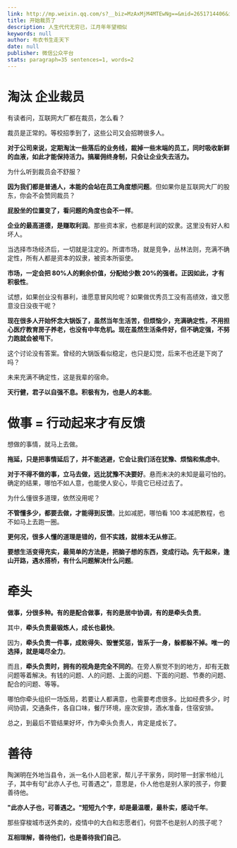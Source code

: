 ```yaml
---
link: http://mp.weixin.qq.com/s?__biz=MzAxMjM4MTEwNg==&mid=2651714406&idx=1&sn=e64082e3c2771456a14a533957b191d3&chksm=804bedbbb73c64ad396245400c7812dab806af4ca892a6caaa60c3a2ba8c9e0e1e094f41f9b8#rd
title: 开始裁员了
description: 人生代代无穷已，江月年年望相似
keywords: null
author: 布衣书生走天下
date: null
publisher: 微信公众平台
stats: paragraph=35 sentences=1, words=2
---
```


# 淘汰 企业裁员

有读者问，互联网大厂都在裁员，怎么看？

裁员是正常的。等校招季到了，这些公司又会招聘很多人。

**对于公司来说，定期淘汰一些落后的业务线，裁掉一些末端的员工，同时吸收新鲜的血液，如此才能保持活力。搞雇佣终身制，只会让企业失去活力。**

为什么听到裁员会不舒服？

**因为我们都是普通人，本能的会站在员工角度想问题**。但如果你是互联网大厂的股东，你会不会赞同裁员？

**屁股坐的位置变了，看问题的角度也会不一样**。

**企业的最高道德，是赚取利润**。那些资本家，也都是利润的奴隶。这里没有好人和坏人。

当选择市场经济后，一切就是注定的。所谓市场，就是竞争，丛林法则，充满不确定性，所有人都是资本的奴隶，被资本所驱使。

**市场，一定会把 80%人的剩余价值，分配给少数 20%的强者。正因如此，才有积极性**。

试想，如果创业没有暴利，谁愿意冒风险呢？如果做优秀员工没有高绩效，谁又愿意没日没夜干呢？

**现在很多人开始怀念大锅饭了，虽然当年生活苦，但烦恼少，充满确定性，不用担心医疗教育房子养老，也没有中年危机。现在虽然生活条件好，但不确定强，不努力跑就会被甩下**。

这个讨论没有答案。曾经的大锅饭看似稳定，也只是幻觉，后来不也还是下岗了吗？

未来充满不确定性，这是我辈的宿命。

**天行健，君子以自强不息。积极有为，也是人的本能**。

# 做事 = 行动起来才有反馈

想做的事情，就马上去做。

**拖延，只是把事情延后了，并不能逃避，它会让我们活在犹豫、烦恼和焦虑中**。

**对于不得不做的事，立马去做，远比犹豫不决要好**。悬而未决的未知是最可怕的。确定的结果，哪怕不如人意，也能使人安心，毕竟它已经过去了。

为什么懂很多道理，依然没用呢？

**不管懂多少，都要去做，才能得到反馈**。比如减肥，哪怕看 100 本减肥教程，也不如马上去跑一圈。

**更何况，很多人懂的道理是错的，但不实践，就根本无从修正**。

**要想生活变得充实，最简单的方法是，把脑子想的东西，变成行动。先干起来，逢山开路，遇水搭桥，有什么问题解决什么问题**。

# 牵头

**做事，分很多种。有的是配合做事，有的是居中协调，有的是牵头负责**。

其中，**牵头负责最锻炼人，成长也最快**。

因为，**牵头负责一件事，成败得失、毁誉奖惩，皆系于一身，躲都躲不掉。唯一的选择，就是竭尽全力**。

而且，**牵头负责时，拥有的视角是完全不同的**。在旁人察觉不到的地方，却有无数问题等着解决。有钱的问题、人的问题、上面的问题、下面的问题、节奏的问题、配合的问题、等等。

哪怕你牵头组织一场饭局，若要让人都满意，也需要考虑很多。比如经费多少，时间协调，交通条件，各自口味，餐厅环境，座次安排，酒水准备，住宿安排。

总之，到最后不管结果好坏，作为牵头负责人，肯定是成长了。

# 善待

陶渊明在外地当县令，派一名仆人回老家，帮儿子干家务，同时带一封家书给儿子，其中有句"此亦人子也, 可善遇之"，意思是，仆人他也是别人家的孩子，你要善待他。

**"此亦人子也，可善遇之。"短短九个字，却是最温暖，最朴实，感动千年**。

那些穿梭城市送外卖的，疫情中的大白和志愿者们，何尝不也是别人的孩子呢？

**互相理解，善待他们，也是善待我们自己**。
